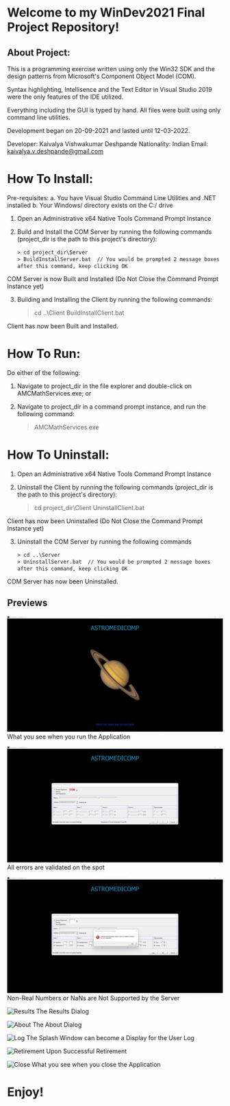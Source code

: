 # Welcome to my WinDev2021 Final Project Repository!

## About Project:

This is a programming exercise written using only
the Win32 SDK and the design patterns from Microsoft's
Component Object Model (COM).

Syntax highlighting, Intellisence and the Text Editor
in Visual Studio 2019 were the only features of the
IDE utilized.

Everything including the GUI is typed by hand. All
files were built using only command line utilities.

Development began on 20-09-2021 and lasted until
12-03-2022.

Developer:   Kaivalya Vishwakumar Deshpande
Nationality: Indian
Email: kaivalya.v.deshpande@gmail.com

# How To Install:

Pre-requisites:
a. You have Visual Studio Command Line Utilities and .NET installed
b. Your Windows/ directory exists on the C:/ drive

1. Open an Administrative x64 Native Tools Command Prompt Instance

2. Build and Install the COM Server by running the following commands
   (project_dir is the path to this project's directory):
   
   	   > cd project_dir\Server
   	   > BuildInstallServer.bat  // You would be prompted 2 message boxes after this command, keep clicking OK

COM Server is now Built and Installed (Do Not Close the Command Prompt Instance yet)

3. Building and Installing the Client by running the following commands:

	> cd ..\Client
	> BuildInstallClient.bat

Client has now been Built and Installed.

# How To Run:

Do either of the following:

1. Navigate to project_dir in the file explorer and double-click on AMCMathServices.exe; or

2. Navigate to project_dir in a command prompt instance, and run the following command:

	> AMCMathServices.exe

# How To Uninstall:

1. Open an Administrative x64 Native Tools Command Prompt Instance

2. Uninstall the Client by running the following commands
   (project_dir is the path to this project's directory):

	> cd project_dir\Client
	> UninstallClient.bat

Client has now been Uninstalled (Do Not Close the Command Prompt Instance yet)

3. Uninstall the COM Server by running the following commands
   
   	   > cd ..\Server
   	   > UninstallServer.bat  // You would be prompted 2 message boxes after this command, keep clicking OK

COM Server has now been Uninstalled.

## Previews

![Splash Screen](Previews/01_Splash.png)
What you see when you run the Application

![Spot Validation](Previews/02_SpotValidation.png)
All errors are validated on the spot

![Negative Square Roots](Previews/04_NegativeSquareRoots.png)
Non-Real Numbers or NaNs are Not Supported by the Server

![Results](Preview/05_Results.png)
The Results Dialog

![About](Preview/06_About.png)
The About Dialog

![Log](Preview/07_Log.png)
The Splash Window can become a Display for the User Log

![Retirement](Preview/08_UponRetirement.png)
Upon Successful Retirement

![Close](Preview/09_Close.png)
What you see when you close the Application

# Enjoy!
